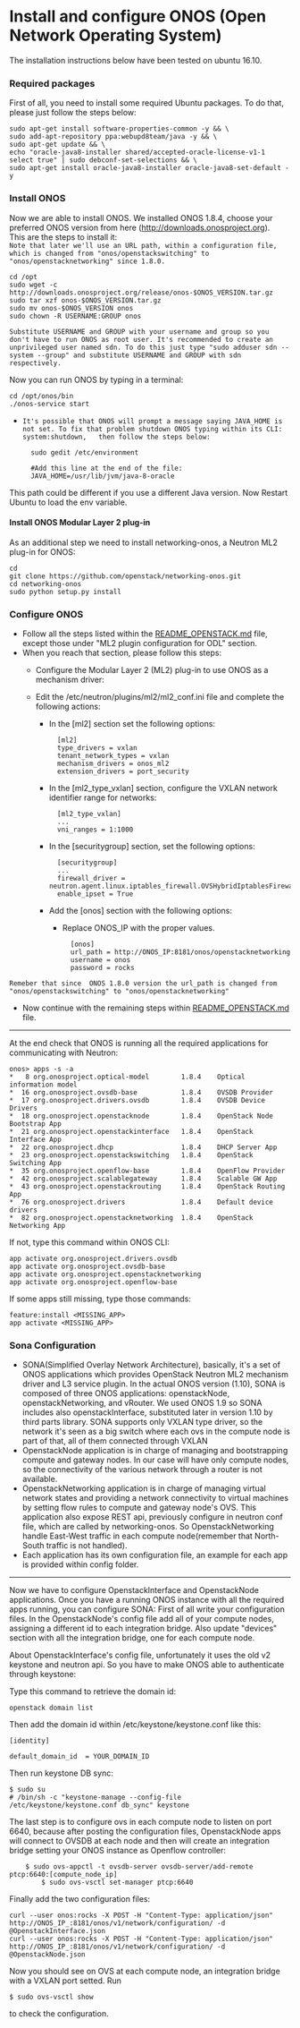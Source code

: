 # Install and configure ONOS (Open Network Operating System)
The installation instructions below have been tested on ubuntu 16.10.

### Required packages
First of all, you need to install some required Ubuntu packages. To do that, please just follow the steps below:
				
	sudo apt-get install software-properties-common -y && \
	sudo add-apt-repository ppa:webupd8team/java -y && \
	sudo apt-get update && \
	echo "oracle-java8-installer shared/accepted-oracle-license-v1-1 select true" | sudo debconf-set-selections && \
	sudo apt-get install oracle-java8-installer oracle-java8-set-default -y

### Install ONOS
Now we are able to install ONOS. We installed ONOS 1.8.4, choose your preferred ONOS version from here (http://downloads.onosproject.org).  
This are the steps to install it:  
`Note that later we'll use an URL path, within a configuration file, which is changed from "onos/openstackswitching" to "onos/openstacknetworking" since 1.8.0.`
		
	cd /opt
	sudo wget -c http://downloads.onosproject.org/release/onos-$ONOS_VERSION.tar.gz
	sudo tar xzf onos-$ONOS_VERSION.tar.gz
	sudo mv onos-$ONOS_VERSION onos
	sudo chown -R USERNAME:GROUP onos
`Substitute USERNAME and GROUP with your username and group so you don't have to run ONOS as root user. It's recommended to create an 
unprivileged user named sdn. To do this just type "sudo adduser sdn --system --group" and substitute USERNAME and GROUP with sdn respectively.`

Now you can run ONOS by typing in a terminal:
		
	cd /opt/onos/bin
	./onos-service start  
	
* `It's possible that ONOS will prompt a message saying JAVA_HOME is not set. To fix that problem shutdown ONOS typing within its CLI: system:shutdown,  
then follow the steps below:`  
	
		sudo gedit /etc/environment
		
		#Add this line at the end of the file:
		JAVA_HOME=/usr/lib/jvm/java-8-oracle
		
This path could be different if you use a different Java version. Now Restart Ubuntu to load the env variable.
#### Install ONOS Modular Layer 2 plug-in
As an additional step we need to install networking-onos, a Neutron ML2 plug-in for ONOS:
	
	cd
	git clone https://github.com/openstack/networking-onos.git
	cd networking-onos
	sudo python setup.py install

### Configure ONOS

* Follow all the steps listed within the [README_OPENSTACK.md](https://github.com/netgroup-polito/frog4-openstack-do/blob/onos-support/README_OPENSTACK.md) file, except those under "ML2 plugin configuration for ODL" section.
* When you reach that section, please follow this steps:  
 	* Configure the Modular Layer 2 (ML2) plug-in to use ONOS as a mechanism driver:  
	* Edit the /etc/neutron/plugins/ml2/ml2_conf.ini file and complete the following actions:
	
	    - In the [ml2] section set the following options: 
        
        		[ml2]
        		type_drivers = vxlan
        		tenant_network_types = vxlan
        		mechanism_drivers = onos_ml2
        		extension_drivers = port_security

        - In the [ml2_type_vxlan] section, configure the VXLAN network identifier range for networks:

        		[ml2_type_vxlan]
        		...
        		vni_ranges = 1:1000

        - In the [securitygroup] section, set the following options:

        		[securitygroup]
        		...
        		firewall_driver = neutron.agent.linux.iptables_firewall.OVSHybridIptablesFirewallDriver
                enable_ipset = True

        - Add the [onos] section with the following options:
            - Replace ONOS_IP with the proper values.

            		[onos]
					url_path = http://ONOS_IP:8181/onos/openstacknetworking
					username = onos
					password = rocks
`Remeber that since  ONOS 1.8.0 version the url_path is changed from "onos/openstackswitching" to "onos/openstacknetworking"`
* Now continue with the remaining steps within [README_OPENSTACK.md](https://github.com/netgroup-polito/frog4-openstack-do/blob/onos-support/README_OPENSTACK.md) file.
---
At the end check that ONOS is running all the required applications for communicating with Neutron:

	onos> apps -s -a
	*   8 org.onosproject.optical-model        1.8.4    Optical information model
	*  16 org.onosproject.ovsdb-base           1.8.4    OVSDB Provider
	*  17 org.onosproject.drivers.ovsdb        1.8.4    OVSDB Device Drivers
	*  18 org.onosproject.openstacknode        1.8.4    OpenStack Node Bootstrap App
	*  21 org.onosproject.openstackinterface   1.8.4    OpenStack Interface App
	*  22 org.onosproject.dhcp                 1.8.4    DHCP Server App
	*  23 org.onosproject.openstackswitching   1.8.4    OpenStack Switching App
	*  35 org.onosproject.openflow-base        1.8.4    OpenFlow Provider
	*  42 org.onosproject.scalablegateway      1.8.4    Scalable GW App
	*  43 org.onosproject.openstackrouting     1.8.4    OpenStack Routing App
	*  76 org.onosproject.drivers              1.8.4    Default device drivers
	*  82 org.onosproject.openstacknetworking  1.8.4    OpenStack Networking App
If not, type this command within ONOS CLI:
	
	app activate org.onosproject.drivers.ovsdb
	app activate org.onosproject.ovsdb-base
	app activate org.onosproject.openstacknetworking
	app activate org.onosproject.openflow-base
If some apps still missing, type those commands:
	
	feature:install <MISSING_APP>
	app activate <MISSING_APP>

### Sona Configuration

* SONA(Simplified Overlay Network Architecture), basically, it's a set of ONOS applications which provides OpenStack Neutron ML2 mechanism driver and L3 service plugin. In the actual ONOS version (1.10), SONA is composed of three ONOS applications: openstackNode, openstackNetworking, and vRouter. We used ONOS 1.9 so SONA includes also openstackInterface, substituted later in version 1.10 by third parts library. SONA supports only VXLAN type driver, so the network it's seen as a big switch where each ovs in the compute node is part of that, all of them connected through VXLAN
* OpenstackNode application is in charge of managing and bootstrapping compute and gateway nodes. In our case will have only compute nodes, so the connectivity of the various network through a router is not available.
* OpenstackNetworking application is in charge of managing virtual network states and providing a network connectivity to virtual machines by setting flow rules to compute and gateway node's OVS. This application also expose REST api, previously configure in neutron conf file, which are called by networking-onos. So OpenstackNetworking handle East-West traffic in each compute node(remember that North-South traffic is not handled).
* Each application has its own configuration file, an example for each app is provided within config folder.
---
Now we have to configure OpenstackInterface and OpenstackNode applications. Once you have a running ONOS instance with all the required apps running, you can configure SONA:
First of all write your configuration files. In the OpenstackNode's config file add all of your compute nodes, assigning a different id to each integration bridge. Also update "devices" section with all the integration bridge, one for each compute node.

About OpenstackInterface's config file, unfortunately it uses the old v2 keystone and neutron api. So you have to make ONOS able to authenticate through keystone:

Type this command to retrieve the domain id:

	openstack domain list
	
Then add the domain id within /etc/keystone/keystone.conf like this:

	[identity] 
	
	default_domain_id  = YOUR_DOMAIN_ID

Then run keystone DB sync:

	$ sudo su
	# /bin/sh -c "keystone-manage --config-file /etc/keystone/keystone.conf db_sync" keystone
	
The last step is to configure ovs in each compute node to listen on port 6640, because after posting the configuration files, OpenstackNode apps will connect to OVSDB at each node and then will create an integration bridge setting your ONOS instance as Openflow controller:

		$ sudo ovs-appctl -t ovsdb-server ovsdb-server/add-remote ptcp:6640:[compute_node_ip]
	        $ sudo ovs-vsctl set-manager ptcp:6640
		
Finally add the two configuration files:

	curl --user onos:rocks -X POST -H "Content-Type: application/json" http://ONOS_IP_:8181/onos/v1/network/configuration/ -d @OpenstackInterface.json
	curl --user onos:rocks -X POST -H "Content-Type: application/json" http://ONOS_IP_:8181/onos/v1/network/configuration/ -d @OpenstackNode.json


Now you should see on OVS at each compute node, an integration bridge with a VXLAN port setted. Run

	$ sudo ovs-vsctl show
	
to check the configuration.

